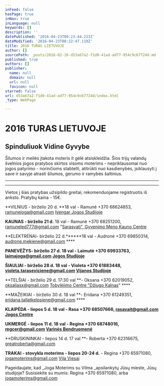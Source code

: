 ```yaml
---
inFeed: false
hasPage: true
inNav: true
inLanguage: null
keywords: []
description: ''
datePublished: '2016-04-23T00:23:44.223Z'
dateModified: '2016-04-23T00:22:47.119Z'
title: 2016 TURAS LIETUVOJE
author: []
sourcePath: _posts/2016-02-16-d53a67a2-f1d0-41ad-ad77-954c9c67724d.md
published: true
authors: []
publisher:
  name: null
  domain: null
  url: null
  favicon: null
starred: false
url: d53a67a2-f1d0-41ad-ad77-954c9c67724d/index.html
_type: WebPage

---
```

# 2016 TURAS LIETUVOJE

## Spinduliuok Vidine Gyvybe 

Šilumos ir meilės įtakota moteris it gėlė atsiskleidžia. Šios trijų valandų švelnios jogos pratybos skirtos visoms moterims - nepriklausomai nuo jogos patyrimo - norinčioms stabtelti, atitrūkti nuo kasdienybės, įsiklausyti į save ir savyje atrasti šilumos, gerumo ir ramybės šaltinius.

****

****

Vietos į šias pratybas užsipildo greitai; rekomenduojame registruotis iš anksto. Pratybų kaina - 15€. 

**VILNIUS - birželio 20 d. **18 val - Ramunė +370 68624853, ramunejoga@gmail.com [Iyengar Jogos Studijoje][0]

**KAUNAS - birželio 21 d.** 18 val - Ramunė +370 68251200, ramuneled777@gmail.com "[Sarasvati", Gyvenimo Meno Kauno Centre][1]

**ELEKTRĖNAI- birželio 22 d.******18 val - Audronė +370 69850314, audrone.mekiene@gmail.com ****

**PANEVĖŽYS- birželio 27 d. 18 val **- Laimutė +370 69933763, laimajoga@gmail.com [Jogos Studijoje][2]****

**ŠIAULIAI - birželio 28 d. 18 val **- Violeta +370 61883448, violeta.taraseviciene@gmail.com [Vijanos Studijoje][3]****

**TELŠIAI - birželio 29 d. 17:30 val **- Oksana +370 62019052, oksaliasx@gmail.com [Tobylėjimo Centre "Džiugo Kalnas][4]" ****

**MAŽEIKIAI - birželio 30 d. 18 val **- Eridana +370 61249351, eridana.tallatkelpsiene@gmail.com ****

**KLAIPĖDA - liepos 5 d. 18 val **- Rasa +370 68507666, rasavait@gmail.com [Jogos Centre ][5]****

**UKMERGĖ - liepos 11 d. 18 val **- Regina +370 68748016, regcer@gmail.com [Varinės Bendruomenė][6]****

**DRUSKININKAI - liepos 14 d. 17 val **- Roberta +370 62316675, greatroberta@gmail.com

**TRAKAI - stovykla moterims - liepos 20-24 d.** - Regina +370 65971080, jogamoterims@gmail.com [Vila Viesai][7]

Pageidaujate, kad _Joga Moterims su Vilma _apsilankytų Jūsų mieste, Jūsų studijoje? Susisiekite su mumis: Regina +370 65971080, arba jogamoterims@gmail.com

[0]: http://www.iyengarjoga.lt/index.html
[1]: http://www.sarasvati.lt/apie
[2]: http://www.jogosmedis.lt/
[3]: http://www.vijanos-studija.lt/
[4]: https://www.facebook.com/dziugokalnas.tobulejimocentras?fref=ts
[5]: http://www.jogos-centras.lt/
[6]: http://www.varine.lt/
[7]: http://www.vilaviesai.lt/